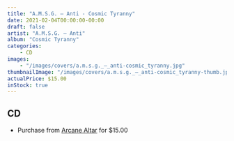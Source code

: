 ```yaml
---
title: "A.M.S.G. ‎– Anti - Cosmic Tyranny"
date: 2021-02-04T00:00:00-00:00
draft: false
artist: "A.M.S.G. ‎– Anti"
album: "Cosmic Tyranny"
categories:
    - CD
images:
    - "/images/covers/a.m.s.g._‎–_anti-cosmic_tyranny.jpg"
thumbnailImage: "/images/covers/a.m.s.g._‎–_anti-cosmic_tyranny-thumb.jpg"
actualPrice: $15.00
inStock: true
---
```


## CD
* Purchase from [Arcane Altar](https://arcanealtar.bigcartel.com/product/a-m-s-g-anti-cosmic-tyranny-cd) for $15.00
